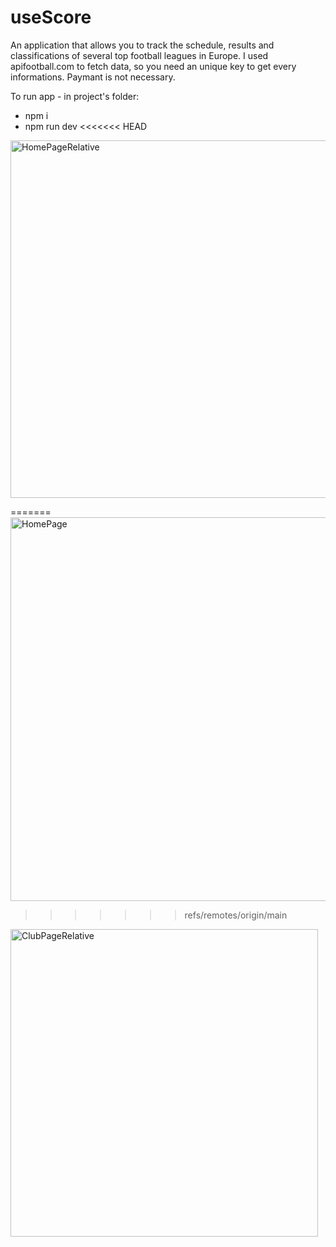 <h1>useScore</h1>
An application that allows you to track the schedule, results and classifications of several top football leagues in Europe.
I used apifootball.com to fetch data, so you need an unique key to get every informations. Paymant is not necessary.

To run app - in project's folder:
- npm i
- npm run dev
<<<<<<< HEAD

<img width="572" alt="HomePageRelative" src="https://github.com/kubagoly97/useScore/assets/142389870/7a481ae2-581a-4b82-8cf4-1b46a663b4d4">

=======
<br>
<img width="614" alt="HomePage" src="https://github.com/kubagoly97/useScore/assets/142389870/b5ebd5b5-24a2-4582-858c-eaee6f69b15c">
<br>
>>>>>>> refs/remotes/origin/main
<img width="492" alt="ClubPageRelative" src="https://github.com/kubagoly97/useScore/assets/142389870/967fd98d-cf02-41bd-9e72-d7dbf39e06eb">
